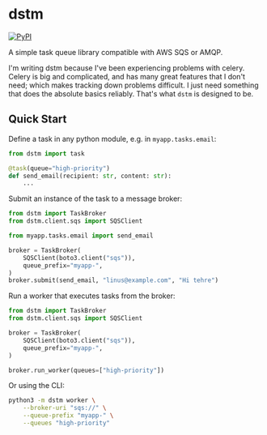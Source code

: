 # dstm

[![PyPI](https://img.shields.io/pypi/v/dstm)](https://pypi.org/project/dstm/)

A simple task queue library compatible with AWS SQS or AMQP.

I'm writing dstm because I've been experiencing problems with celery. Celery is big and
complicated, and has many great features that I don't need; which makes tracking down
problems difficult. I just need something that does the absolute basics reliably. That's
what `dstm` is designed to be.

## Quick Start

Define a task in any python module, e.g. in `myapp.tasks.email`:

```python
from dstm import task

@task(queue="high-priority")
def send_email(recipient: str, content: str):
    ...
```

Submit an instance of the task to a message broker:

```python
from dstm import TaskBroker
from dstm.client.sqs import SQSClient

from myapp.tasks.email import send_email

broker = TaskBroker(
    SQSClient(boto3.client("sqs")),
    queue_prefix="myapp-",
)
broker.submit(send_email, "linus@example.com", "Hi tehre")
```

Run a worker that executes tasks from the broker:

```python
from dstm import TaskBroker
from dstm.client.sqs import SQSClient

broker = TaskBroker(
    SQSClient(boto3.client("sqs")),
    queue_prefix="myapp-",
)

broker.run_worker(queues=["high-priority"])
```

Or using the CLI:

```sh
python3 -m dstm worker \
    --broker-uri "sqs://" \
    --queue-prefix "myapp-" \
    --queues "high-priority"
```

